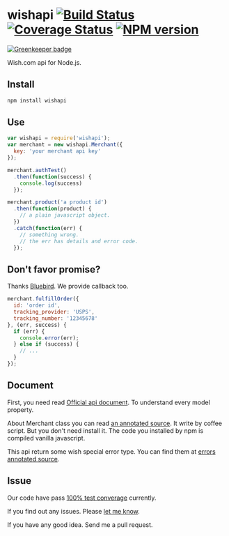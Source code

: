 wishapi [![Build Status][travis-image]][travis-url] [![Coverage Status][coveralls-image]][coveralls-url] [![NPM version][npm-image]][npm-url]
=======

[![Greenkeeper badge](https://badges.greenkeeper.io/cncolder/wishapi.svg)](https://greenkeeper.io/)

Wish.com api for Node.js.

Install
-------

```bash
npm install wishapi
```

Use
---

```javascript
var wishapi = require('wishapi');
var merchant = new wishapi.Merchant({
  key: 'your merchant api key'
});

merchant.authTest()
  .then(function(success) {
    console.log(success)
  });

merchant.product('a product id')
  .then(function(product) {
    // a plain javascript object.
  })
  .catch(function(err) {
    // something wrong.
    // the err has details and error code.
  });
```

Don't favor promise?
--------------------

Thanks [Bluebird][bluebird]. We provide callback too.

```javascript
merchant.fulfillOrder({
  id: 'order id',
  tracking_provider: 'USPS',
  tracking_number: '12345678'
}, (err, success) {
  if (err) {
    console.error(err);
  } else if (success) {
    // ...
  }
});
```

Document
--------

First, you need read [Official api document][official-doc]. To understand every model property.

About Merchant class you can read [an annotated source][merchant-doc]. It write by coffee script. But you don't need install it. The code you installed by npm is compiled vanilla javascript.

This api return some wish special error type. You can find them at [errors annotated source][errors-doc].

Issue
-----

Our code have pass [100% test converage][coverage] currently.

If you find out any issues. Please [let me know][issues].

If you have any good idea. Send me a pull request.


[travis-url]: https://travis-ci.org/cncolder/wishapi
[travis-image]: https://travis-ci.org/cncolder/wishapi.svg?branch=master

[coveralls-url]: https://coveralls.io/r/cncolder/wishapi?branch=master
[coveralls-image]: https://coveralls.io/repos/cncolder/wishapi/badge.png?branch=master

[npm-url]: https://npmjs.org/package/wishapi
[npm-image]: https://img.shields.io/npm/v/wishapi.svg

[bluebird]: https://github.com/petkaantonov/bluebird
[official-doc]: https://merchant.wish.com/documentation/api
[merchant-doc]: https://cncolder.github.io/wishapi/docs/merchant.html
[errors-doc]: https://cncolder.github.io/wishapi/docs/errors.html
[coverage]: https://cncolder.github.io/wishapi/docs/coverage.html

[issues]: https://github.com/cncolder/wishapi/issues
